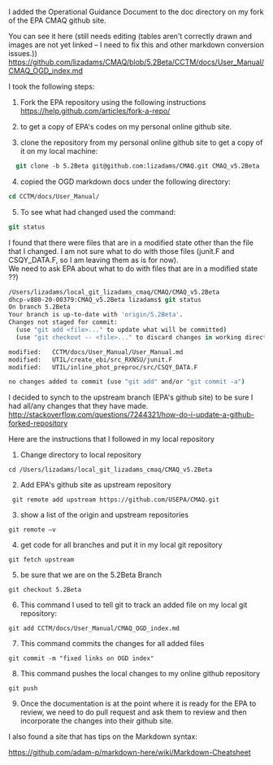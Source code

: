 I added the Operational Guidance Document to the doc directory on my fork of the EPA CMAQ github site.

You can see it here (still needs editing (tables aren't correctly drawn and images are not yet linked – I need to fix this and other markdown conversion issues.))
https://github.com/lizadams/CMAQ/blob/5.2Beta/CCTM/docs/User_Manual/CMAQ_OGD_index.md

I took the following steps:

1. Fork the EPA repository using the following instructions
 https://help.github.com/articles/fork-a-repo/

2. to get a copy of EPA's codes on my personal online github site.

3. clone the repository from my personal online github site to get a copy of it on my local machine:
~~~csh
  git clone -b 5.2Beta git@github.com:lizadams/CMAQ.git CMAQ_v5.2Beta
~~~

4. copied  the OGD markdown docs under the following directory:
~~~csh
cd CCTM/docs/User_Manual/
~~~

5. To see what had changed used the command:
~~~csh
git status
~~~

I found that there were files that are in a modified state other than the file that I changed.
I am not sure what to do with those files (junit.F and CSQY_DATA.F, so I am leaving them as is for now).  
We need to ask EPA about what to do with files that are in a modified state ??)
~~~csh
/Users/lizadams/local_git_lizadams_cmaq/CMAQ/CMAQ_v5.2Beta
dhcp-v880-20-00379:CMAQ_v5.2Beta lizadams$ git status
On branch 5.2Beta
Your branch is up-to-date with 'origin/5.2Beta'.
Changes not staged for commit:
  (use "git add <file>..." to update what will be committed)
  (use "git checkout -- <file>..." to discard changes in working directory)

modified:   CCTM/docs/User_Manual/User_Manual.md
modified:   UTIL/create_ebi/src_RXNSU/junit.F
modified:   UTIL/inline_phot_preproc/src/CSQY_DATA.F

no changes added to commit (use "git add" and/or "git commit -a")
~~~

I decided to synch to the upstream branch (EPA's github site) to be sure I had all/any changes that they have made.
http://stackoverflow.com/questions/7244321/how-do-i-update-a-github-forked-repository

Here are the instructions that I followed in my local repository

1. Change directory to local repository
~~~
cd /Users/lizadams/local_git_lizadams_cmaq/CMAQ_v5.2Beta
~~~
2. Add EPA's github site as upstream repository
~~~
 git remote add upstream https://github.com/USEPA/CMAQ.git
~~~
3. show a list of the origin and upstream repositories
~~~
git remote –v
~~~

4. get code for all branches and put it in my local git repository
~~~
git fetch upstream  
~~~
5. be sure that we are on the 5.2Beta Branch
~~~
git checkout 5.2Beta
~~~

6. This command I used to tell git to track an added file on my local git repository:
~~~
git add CCTM/docs/User_Manual/CMAQ_OGD_index.md
~~~
7. This command commits the changes for all added files
~~~
git commit -m "fixed links on OGD index"
~~~
8. This command pushes the local changes to my online github repository
~~~
git push
~~~
9. Once the documentation is at the point where it is ready for the EPA to review,
we need to do pull request and ask them to review and then incorporate the changes into their github site.

I also found a site that has tips on the Markdown syntax:

https://github.com/adam-p/markdown-here/wiki/Markdown-Cheatsheet
